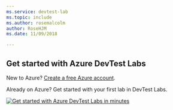 ```yaml
---
ms.service: devtest-lab
ms.topic: include
ms.author: rosemalcolm
author: RoseHJM
ms.date: 11/09/2018

---
```

## Get started with Azure DevTest Labs
New to Azure? [Create a free Azure account](https://azure.microsoft.com/free).

Already on Azure? Get started with your first lab in DevTest Labs.

[![Get started with Azure DevTest Labs in minutes](./media/devtest-lab-try-it-out/get-started.png)](https://go.microsoft.com/fwlink/?LinkID=627034&clcid=0x409)

